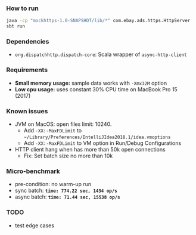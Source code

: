 ### How to run
```bash
java -cp "mockhttps-1.0-SNAPSHOT/lib/*" com.ebay.ads.https.HttpServer
sbt run
```

### Dependencies
- `org.dispatchhttp.dispatch-core`: Scala wrapper of `async-http-client`

### Requirements
- **Small memory usage:** sample data works with `-Xmx32M` option
- **Low cpu usage:** uses constant 30% CPU time on MacBook Pro 15 (2017)

### Known issues
- JVM on MacOS: open files limit: 10240.
    - Add `-XX:-MaxFDLimit` to `~/Library/Preferences/IntelliJIdea2018.1/idea.vmoptions`
    - Add `-XX:-MaxFDLimit` to VM option in Run/Debug Configurations 
- HTTP client hang when has more than 50k open connections
    - Fix: Set batch size no more than 10k

### Micro-benchmark
- pre-condition: no warm-up run
- sync batch:  **`time: 774.22 sec, 1434 op/s`**
- async batch: **`time: 71.44 sec, 15538 op/s`**

### TODO
- test edge cases
